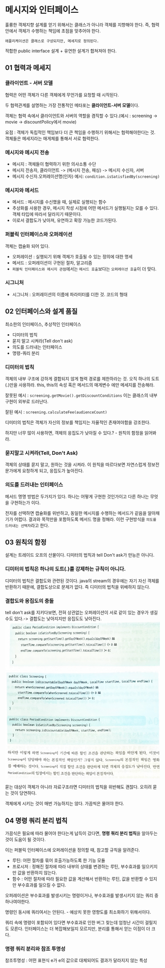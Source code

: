 # 메시지와 인터페이스
훌륭한 객체지향 설계를 얻기 위해서는 클래스가 아니라 객체를 지향해야 한다.
즉, 협력안에서 객체가 수행하는 책임에 초점을 맞추어야 한다.

`에플리케이션은 클래스로 구성되지만, 메세지로 정의된다.`

적합한 public interface 설계 + 유연한 설계가 합쳐져야 한다.

## 01 협력과 메세지
### 클라이언트 - 서버 모델
협력은 어떤 객체가 다른 객체에게 무언가를 요청할 때 시작된다.

두 협력관계를 설명하는 가장 전통적인 메타포는 **클라이언트-서버 모델**이다.

객체는 협력 속에서 클라이언트와 서버의 역할을 겸직할 수 있다.(예시 : screening -> movie -> discountPolicy에서 movie)

요점 : 객체가 독립적인 책임보다 더 큰 책임을 수행하기 위해서는 협력해야한다는 것.
객체들은 메세지라는 매게체를 통해서 서로 협력한다.

### 메시지와 메시지 전송
- 메시지 : 객체들이 협력하기 위한 의사소통 수단
- 메시지 전송자, 클라이언트 -> (메시지 전송, 패싱) -> 메시지 수신자, 서버
- 메시지 수신자.오퍼레이션명(인자) 예시: `condition.isSatisfiedBy(screening)`

### 메시지와 메서드
- 메서드 : 메시지를 수신했을 때, 실제로 실행되는 함수
- 추상화를 사용한 경우, 메시지 작성 시점에 어떤 메서드가 실행될지는 모를 수 있다. 객체 타입에 따라서 달라지기 때문이다.
- 이로서 결합도가 낮아져, 유연하고 확장 가능한 코드가된다.

### 퍼블릭 인터페이스와 오퍼레이션
객체는 캡슐화 되어 있다. 
- 오퍼레이션 : 실행되기 위해 객체가 호출될 수 있는 정의에 대한 명세
- 메서드 : 오퍼레이션이 구현된 절차, 알고리즘
- `퍼블릭 인터페이스와 메시지 관점`에서는 `메서드 호출`보다는 `오퍼레이션 호출`이 더 맞다.

###  시그니처
- 시그니처 : 오퍼레이션의 이름에 파라미터를 더한 것. 코드의 형태


## 02 인터페이스와 설계 품질
최소한의 인터페이스, 추상적인 인터페이스
- 디미터의 법칙
- 묻지 말고 시켜라(Tell don't ask)
- 의도를 드러내는 인터페이스
- 명령-쿼리 분리

### 디미터의 법칙
객체의 내부 구조에 강하게 결합되지 않게 협력 경로를 제한하라는 것.
오직 하나의 도트(.)만을 사용하라.
this, this의 속성 혹은 메서드의 매게변수 에만 메세지를 전송해라.

잘못된 예시 : `screening.getMovie().getDiscountConditions`
이는 클래스의 내부 구현이 외부로 드러난다.

잘된 예시 : `screening.calculateFee(audienceCount)`

디미터의 법칙은 객체가 자신의 정보를 책임지는 자율적인 존재여야함을 강조한다.

하지만 너무 많이 사용하면, 객체의 응집도가 낮아질 수 있다.? - 원칙의 함정을 읽어봐라.

### 묻지말고 시켜라(Tell, Don't Ask)
객체의 상태를 묻지 말고, 원하는 것을 시켜라.
이 원칙을 따르다보면 자연스럽게 정보전문가에게 요청하게 되고, 응집도가 높아진다.

### 의도를 드러내는 인터페이스
메서드 명명 방법은 두가지가 있다.
하나는 어떻게 구현한 것인가이고
다른 하나는 무엇을 구현하는가 이다.

전자를 선택하면 캡슐화를 위반하고, 동일한 메시지를 수행하는 메서드가 같음을 알아채기가 어렵다.
결과와 목적만을 포함하도록 메서드 명을 정해라.
이런 구현방식을 `의도를 드러내는 선택자`라고 한다.

## 03 원칙의 함정
설계는 트레이드 오프의 산물이다. 디미터의 법칙과 tell Don't ask가 만능은 아니다.

### 디미터의 법칙은 하나의 도트(.)를 강제하는 규칙이 아니다.
디미터의 법칙은 결합도와 관련된 것이다.
java의 stream의 경우에는 자기 자신 객체를 반환하기 때문에, 결합도상으로 문제가 없다. 즉 디미터의 법칙을 위배하지 않는다.


### 결합도와 응집도의 충돌
tell don't ask를 지키다보면, 전혀 상관없는 오퍼레이션이 서로 같이 있는 경우가 생길수도 있다.-> 결합도는 낮아지지만 응집도도 낮아진다.
![img_1.png](img_1.png)
![img.png](img.png)

묻는 대상이 객체가 아니라 자료구조라면 디미터의 법칙을 위반해도 괜찮다. 오히려 묻는 것이 당연하다.

객체에게 시키는 것이 매번 가능하지는 않다. 가끔씩은 물어야 한다.


## 04 명령 쿼리 분리 법칙
가끔식은 필요에 따라 물어야 한다는게 납득이 갔다면, **명령 쿼리 분리 법칙**을 알아두는 것이 도움이 될 것이다.

이는 퍼블릭 인터페이스에 오퍼레이션을 정의할 때, 참고할 규칙을 알려준다.

- 루틴: 어떤 절차를 묶어 호출가능하도록 한 기능 모듈
- 프로시저 : 정해진 절차에 따라 내부의 상태를 변경하는 루틴, 부수효과를 일으키지만 값을 반환하지 않는다.
- 함수 : 어떤 절차에 따라 필요한 값을 계산해서 반환하는 루틴, 값을 반환할 수 있지만 부수효과를 일으킬 수 없다.

오퍼레이션은 부수효과를 발생시키는 명령이거나, 부수효과를 발생시키지 않는 쿼리 중 하나여야한다. 

명령인 동시에 쿼리여서는 안된다. - 예상치 못한 영향도를 최소화하기 위해서이다. 

쿼리 속에 명령이 포함되어 있다면 부수효과로 인한 버그 찾는데 엄청난 시간이 걸릴지도 모른다.
인터페이스는 더 복잡해보일지 모르지만, 분리를 통해서 얻는 이점이 더 크다. 


### 명령 쿼리 분리와 참조 투명성
참조투명성 : 어떤 표현식 e가 e의 값으로 대체되어도 결과가 달라지지 않는 특성






